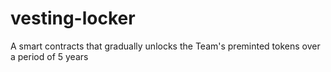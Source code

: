 # vesting-locker
A smart contracts that gradually unlocks the Team's preminted tokens over a period of 5 years
